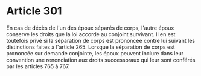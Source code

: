 # Article 301

En cas de décès de l'un des époux séparés de corps, l'autre époux conserve les droits que la loi accorde au conjoint survivant. Il en est toutefois privé si la séparation de corps est prononcée contre lui suivant les distinctions faites à l'article 265. Lorsque la séparation de corps est prononcée sur demande conjointe, les époux peuvent inclure dans leur convention une renonciation aux droits successoraux qui leur sont conférés par les articles 765 à 767.
